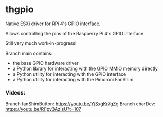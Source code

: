 # thgpio
Native ESXi driver for RPi 4's GPIO interface.

Allows controlling the pins of the Raspberry Pi 4's GPIO interface.

Still very much work-in-progress!

Branch main contains:
- the base GPIO hardware driver
- a Python library for interacting with the GPIO MMIO memory directly
- a Python utility for interacting with the GPIO interface
- a Python utility for interacting with the Pimoroni FanShim

### Videos:
Branch fanShimButton: https://youtu.be/YjSxgKr7gZg
Branch charDev: https://youtu.be/Ri1py3AzIsU?t=107
